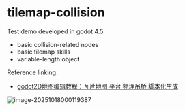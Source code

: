 # tilemap-collision

Test demo developed in godot 4.5.
+ basic collision-related nodes
+ basic tilemap skills
+ variable-length object



Reference linking:

+  [godot2D地图编辑教程：瓦片地图 平台 物理吊桥 脚本化生成](https://www.bilibili.com/video/BV1np3dzNEAw/?spm_id_from=333.1007.top_right_bar_window_history.content.click&vd_source=565abf061bdee250d62ef3d5a3f2e1e3)




![image-20251018000119387](D:\DevTools\Godot\01Prototype\tilemap-collsion\README.assets\image-20251018000119387.png)
